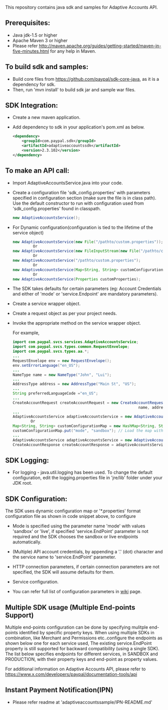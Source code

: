 This repository contains java sdk and samples for Adaptive Accounts API.

Prerequisites:
---------------
*	Java jdk-1.5 or higher
*	Apache Maven 3 or higher
*	Please refer http://maven.apache.org/guides/getting-started/maven-in-five-minutes.html for any help in Maven.

To build sdk and samples:
--------------------------
*	Build core files from https://github.com/paypal/sdk-core-java, as it is a dependency for sdk.
*	Then, run 'mvn install' to build sdk jar and sample war files.

SDK Integration:
----------------
*	Create a new maven application.

*	Add dependency to sdk in your application's pom.xml as below.
		
    ```xml
    <dependency>
        <groupId>com.paypal.sdk</groupId>
        <artifactId>adaptiveaccountssdk</artifactId>
        <version>2.3.102</version>
    </dependency>
    ```

To make an API call:
--------------------		
*	Import AdaptiveAccountsService.java into your code.
		
*	Create a configuration file 'sdk_config.properties' with parameters specified in configuration section (make sure the file is in class path). Use the default constructor to run with configuration used from 'sdk_config.properties' found in classpath.
	```java
	new AdaptiveAccountsService();
	```
*	For Dynamic configuration(configuration is tied to the lifetime of the service object)		
	```java
	new AdaptiveAccountsService(new File("/pathto/custom.properties"));
			 Or
	new AdaptiveAccountsService(new FileInputStream(new File("/pathto/custom.properties")));
			 Or
	new AdaptiveAccountsService("/pathto/custom.properties");
			 Or
	new AdaptiveAccountsService(Map<String, String> customConfigurationMap);
			 Or
	new AdaptiveAccountsService(Properties customProperties);
	```
*	The SDK takes defaults for certain parameters (eg: Account Credentials and either of 'mode' or 'service.Endpoint' are mandatory parameters).
  
*	Create a service wrapper object.

*	Create a request object as per your project needs. 

*	Invoke the appropriate method on the service wrapper object.

    For example,

          
    ```java
    import com.paypal.svcs.services.AdaptiveAccountsService;
    import com.paypal.svcs.types.common.RequestEnvelope;
    import com.paypal.svcs.types.aa.*;
    ...
    RequestEnvelope env = new RequestEnvelope();
    env.setErrorLanguage("en_US");
    ...
    NameType name = new NameType("John", "Lui");
    ...
    AddressType address = new AddressType("Main St", "US");
    ...
    String preferredLanguageCode ="en_US";
    ...
    CreateAccountRequest createAccountRequest = new CreateAccountRequest(requestEnvelope, 
                                                            name, address, preferredLanguageCode);
    ...
    AdaptiveAccountsService adaptiveAccountsService = new AdaptiveAccountsService();
			Or
    Map<String, String> customConfigurationMap = new HashMap<String, String>();
    customConfigurationMap.put("mode", "sandbox"); // Load the map with all mandatory parameters
    ...
    AdaptiveAccountsService adaptiveAccountsService = new AdaptiveAccountsService(Map<String, String> customConfigurationMap);
    CreateAccountResponse createAccountResponse = adaptiveAccountsService.createAccount(createAccountRequest,userName);
    ```

SDK Logging:
------------
*	For logging - java.util.logging has been used. To change the default configuration, edit the logging.properties file in 'jre/lib' folder under your JDK root.		  

		  
SDK Configuration:
------------------
The SDK uses dynamic configuration map or '*.properties' format configuration file as shown in code snippet above, to configure

*	Mode is specified using the parameter name 'mode' with values 'sandbox' or 'live', if specified 'service.EndPoint' parameter is not required and the SDK chooses the sandbox or live endpoints automatically.

*	(Multiple) API account credentials, by appending a '.' (dot) character and the service name to 'service.EndPoint' parameter.

*	HTTP connection parameters, if certain connection parameters are not specified, the SDK will assume defaults for them.

*	Service configuration.

*   You can refer full list of configuration parameters in [wiki](https://github.com/paypal/sdk-core-java/wiki/SDK-Configuration-Parameters) page.

Multiple SDK usage (Multiple End-points Support)
------------------------------------------------
Multiple end-points configuration can be done by specifying mulitple end-points identified by specific property keys. 
When using multiple SDKs in combination, like Merchant and Permissions etc..configure the endpoints as shown below 
one for each service used, The existing service.EndPoint property is still supported for backward compatibility (using 
a single SDK). The list below specifies endpoints for different services, in SANDBOX and PRODUCTION, with their 
property keys and end-point as property values.

For additional information on Adaptive Accounts API, please refer to https://www.x.com/developers/paypal/documentation-tools/api

Instant Payment Notification(IPN) 
---------------------------------
* Please refer readme at 'adaptiveaccountssample/IPN-README.md'
